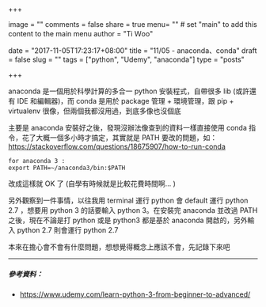 +++

image = ""
comments = false
share = true
menu= ""		# set "main" to add this content to the main menu
author = "Ti Ｗoo"

date =  "2017-11-05T17:23:17+08:00"
title =  "11/05 - anaconda、conda"
draft =  false
slug =  ""
tags = ["python", "Udemy", "anaconda"]
type = "posts"

+++

<!--more-->

anaconda 是一個用於科學計算的多合一 python 安裝程式，自帶很多 lib (或許還有 IDE 和編輯器)，而 conda 是用於 package 管理 + 環境管理，跟 pip + virtualenv 很像，但兩個我都沒用過，到底多像也沒個底

主要是 anaconda 安裝好之後，發現沒辦法像查到的資料一樣直接使用 conda 指令，花了大概一個多小時才搞定，其實就是 PATH 要改的問題，如：https://stackoverflow.com/questions/18675907/how-to-run-conda

```
for anaconda 3 :
export PATH=~/anaconda3/bin:$PATH
```

改成這樣就 OK 了 (自學有時候就是比較花費時間啊… )

另外觀察到一件事情，以往我用 terminal 運行 python 會 default 運行 python 2.7 ，想要用 python 3 的話要輸入 python 3。在安裝完 anaconda 並改過 PATH 之後，現在不論是打 python 或是 python3 都是基於 anaconda 開啟的，另外輸入 python 2.7 則會運行 python 2.7 

本來在擔心會不會有什麼問題，想想覺得概念上應該不會，先記錄下來吧




---

##### 參考資料：
- https://www.udemy.com/learn-python-3-from-beginner-to-advanced/
